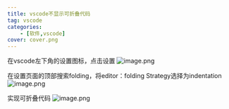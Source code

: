 ```yaml
---
title: vscode不显示可折叠代码
tag: vscode
categories: 
    - [软件,vscode]
cover: cover.png
---
```

在vscode左下角的设置图标，点击设置
![image.png](1.png)

在设置页面的顶部搜索folding，将editor：folding Strategy选择为indentation
![image.png](2.png)

实现可折叠代码
![image.png](3.png)